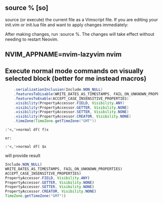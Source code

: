 ## source % [so]

source (or execute) the current file as a Vimscript file.
If you are editing your init.vim or init.lua file and want to apply changes immediately:

After making changes, run :source %.
The changes will take effect without needing to restart Neovim.

## NVIM_APPNAME=nvim-lazyvim nvim

## Execute normal mode commands on visually selected block (better for me instead macros)

```java
    .serializationInclusion(Include.NON_NULL)
    .featuresToDisable(WRITE_DATES_AS_TIMESTAMPS, FAIL_ON_UNKNOWN_PROPERTIES)
    .featuresToEnable(ACCEPT_CASE_INSENSITIVE_PROPERTIES)
    .visibility(PropertyAccessor.FIELD, Visibility.ANY)
    .visibility(PropertyAccessor.GETTER, Visibility.NONE)
    .visibility(PropertyAccessor.SETTER, Visibility.NONE)
    .visibility(PropertyAccessor.CREATOR, Visibility.NONE)
    .timeZone(TimeZone.getTimeZone("GMT"))
```

```vim
:'<,'>normal df( f)x

or:

:'<,'>normal df( $x
```

will provide result

```java
Include.NON_NULL)
WRITE_DATES_AS_TIMESTAMPS, FAIL_ON_UNKNOWN_PROPERTIES)
ACCEPT_CASE_INSENSITIVE_PROPERTIES)
PropertyAccessor.FIELD, Visibility.ANY)
PropertyAccessor.GETTER, Visibility.NONE)
PropertyAccessor.SETTER, Visibility.NONE)
PropertyAccessor.CREATOR, Visibility.NONE)
TimeZone.getTimeZone("GMT"))

```
